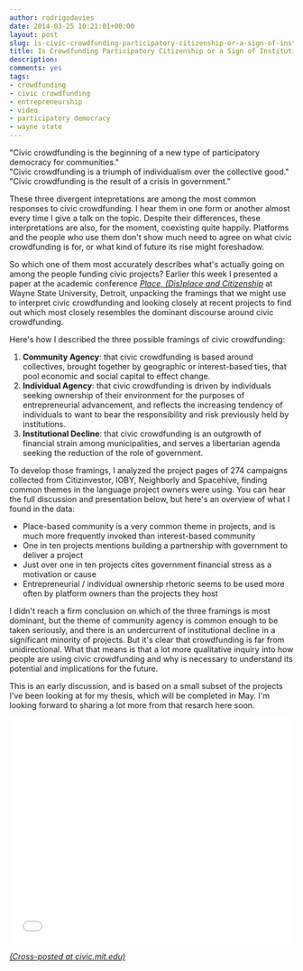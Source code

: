 ```yaml
---
author: rodrigodavies
date: 2014-03-25 10:21:01+00:00
layout: post
slug: is-civic-crowdfunding-participatory-citizenship-or-a-sign-of-institutions-in-decline
title: Is Crowdfunding Participatory Citizenship or a Sign of Institutions in Decline?
description: 
comments: yes
tags:
- crowdfunding
- civic crowdfunding
- entrepreneurship
- video
- participatory democracy
- wayne state
---
```


"Civic crowdfunding is the beginning of a new type of participatory democracy for communities."<br>
"Civic crowdfunding is a triumph of individualism over the collective good."<br>
"Civic crowdfunding is the result of a crisis in government."<br>

These three divergent intepretations are among the most common responses to civic crowdfunding. I hear them in one form or another almost every time I give a talk on the topic. Despite their differences, these interpretations are also, for the moment, coexisting quite happily. Platforms and the people who use them don't show much need to agree on what civic crowdfunding is for, or what kind of future its rise might foreshadow.

So which one of them most accurately describes what's actually going on among the people funding civic projects? Earlier this week I presented a paper at the academic conference [_Place, (Dis)place and Citizenship_](http://clasweb.clas.wayne.edu/citizenship/2014Papers) at Wayne State University, Detroit, unpacking the framings that we might use to interpret civic crowdfunding and looking closely at recent projects to find out which most closely resembles the dominant discourse around civic crowdfunding. 

Here's how I described the three possible framings of civic crowdfunding: 

1. **Community Agency**: that civic crowdfunding is based around collectives, brought together by geographic or interest-based ties, that pool economic and social capital to effect change.
2. **Individual Agency**: that civic crowdfunding is driven by individuals seeking ownership of their environment for the purposes of entrepreneurial advancement, and reflects the increasing tendency of individuals to want to bear the responsibility and risk previously held by institutions.
3. **Institutional Decline**: that civic crowdfunding is an outgrowth of financial strain among municipalities, and serves a libertarian agenda seeking the reduction of the role of government.

To develop those framings, I analyzed the project pages of 274 campaigns collected from Citizinvestor, IOBY, Neighborly and Spacehive, finding common themes in the language project owners were using. You can hear the full discussion and presentation below, but here's an overview of what I found in the data: 

- Place-based community is a very common theme in projects, and is much more frequently invoked than interest-based community
- One in ten projects mentions building a partnership with government to deliver a project
- Just over one in ten projects cites government financial stress as a motivation or cause
- Entrepreneurial / individual ownership rhetoric seems to be used more often by platform owners than the projects they host

I didn't reach a firm conclusion on which of the three framings is most dominant, but the theme of community agency is common enough to be taken seriously, and there is an undercurrent of institutional decline in a significant minority of projects. But it's clear that crowdfunding is far from unidirectional. What that means is that a lot more qualitative inquiry into how people are using civic crowdfunding and why is necessary to understand its potential and implications for the future. 

This is an early discussion, and is based on a small subset of the projects I've been looking at for my thesis, which will be completed in May. I'm looking forward to sharing a lot more from that resarch here soon. 

<iframe width="100%" height="400" src="//www.youtube.com/embed/qpJwGXAmZQg" frameborder="0" allowfullscreen></iframe>

_[(Cross-posted at civic.mit.edu)](http://civic.mit.edu/blog/rodrigodavies/is-crowdfunding-participatory-citizenship-or-a-sign-of-institutions-in-decline)_